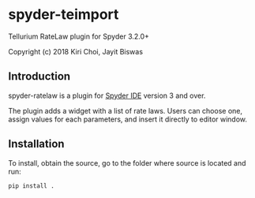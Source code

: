 # spyder-teimport
Tellurium RateLaw  plugin for Spyder 3.2.0+

Copyright (c) 2018 Kiri Choi, Jayit Biswas

## Introduction
spyder-ratelaw is a plugin for [Spyder IDE](https://github.com/spyder-ide/spyder) version 3 and over. 

The plugin adds a widget with a list of rate laws. Users can choose one, assign values for each parameters, and insert it directly to editor window.

## Installation
To install, obtain the source, go to the folder where source is located and run:

`pip install .`
